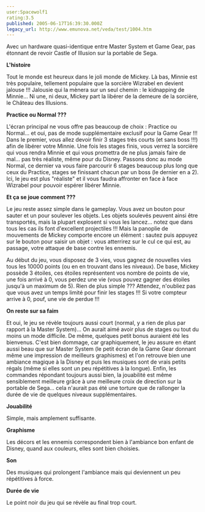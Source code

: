```yaml
---
user:Spacewolf1
rating:3.5
published: 2005-06-17T16:39:30.000Z
legacy_url: http://www.emunova.net/veda/test/1004.htm
---
```

Avec un hardware quasi-identique entre Master System et Game Gear, pas étonnant de revoir Castle of Illusion sur la portable de Sega.  

  

**L'histoire**  

Tout le monde est heureux dans le joli monde de Mickey. Là bas, Minnie est très populaire, tellement populaire que la sorcière Wizrabel en devient jalouse !!! Jalousie qui la mènera sur un seul chemin : le kidnapping de Minnie... Ni une, ni deux, Mickey part la libérer de la demeure de la sorcière, le Château des Illusions.  

  

**Practice ou Normal ???**  

L'écran principal ne vous offre pas beaucoup de choix : Practice ou Normal... et oui, pas de mode supplémentaire exclusif pour la Game Gear !!! Dans le premier, vous allez devoir finir 3 stages très courts (et sans boss !!!) afin de libérer votre Minnie. Une fois les stages finis, vous verrez la sorcière qui vous rendra Minnie et qui vous promettra de ne plus jamais faire de mal... pas très réaliste, même pour du Disney. Passons donc au mode Normal, ce dernier va vous faire parcourir 6 stages beaucoup plus long que ceux du Practice, stages se finissant chacun par un boss (le dernier en a 2). Ici, le jeu est plus "réaliste" et il vous faudra affronter en face à face Wizrabel pour pouvoir espérer libérer Minnie.  

  

**Et ça se joue comment ???**  

Le jeu reste assez simple dans le gameplay. Vous avez un bouton pour sauter et un pour soulever les objets. Les objets soulevés peuvent ainsi être transportés, mais la plupart explosent si vous les lancez... notez que dans tous les cas ils font d'excellent projectiles !!! Mais la panoplie de mouvements de Mickey comporte encore un élément : sautez puis appuyez sur le bouton pour saisir un objet : vous atterrirez sur le cul ce qui est, au passage, votre attaque de base contre les ennemis.  

Au début du jeu, vous disposez de 3 vies, vous gagnez de nouvelles vies tous les 10000 points (ou en en trouvant dans les niveaux). De base, Mickey possède 3 étoiles, ces étoiles représentent vos nombre de points de vie, une fois arrivé à 0, vous perdez une vie (vous pouvez gagner des étoiles jusqu'à un maximum de 5). Rien de plus simple ??? Attendez, n'oubliez pas que vous avez un temps limité pour finir les stages !!! Si votre compteur arrive à 0, pouf, une vie de perdue !!!  

  

**On reste sur sa faim**  

Et oui, le jeu se révèle toujours aussi court (normal, y a rien de plus par rapport à la Master System)... On aurait aimé avoir plus de stages ou tout du moins un mode difficile. De même, quelques petit bonus auraient été les bienvenus. C'est bien dommage, car graphiquement, le jeu assure en étant aussi beau que sur Master System (le petit écran de la Game Gear donnant même une impression de meilleurs graphismes) et l'on retrouve bien une ambiance magique à la Disney et puis les musiques sont de vrais petits régals (même si elles sont un peu répétitives à la longue). Enfin, les commandes répondant toujours aussi bien, la jouabilité est même sensiblement meilleure grâce à une meilleure croix de direction sur la portable de Sega... cela n'aurait pas été une torture que de rallonger la durée de vie de quelques niveaux supplémentaires.  

  

  

**Jouabilité**  

Simple, mais amplement suffisante.  

**Graphisme**  

Les décors et les ennemis correspondent bien à l'ambiance bon enfant de Disney, quand aux couleurs, elles sont bien choisies.  

**Son**  

Des musiques qui prolongent l'ambiance mais qui deviennent un peu répétitives à force.  

**Durée de vie**  

Le point noir du jeu qui se révèle au final trop court.